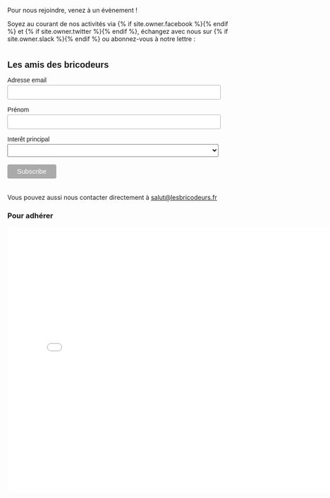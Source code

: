 

Pour nous rejoindre, venez à un évènement ! 

Soyez au courant de nos activités via {% if site.owner.facebook %}<a href="http://facebook.com/{{ site.owner.facebook }}" title="{{ site.owner.name}} on Facebook" target="_blank"><i class="fa fa-facebook-square "></i></a>{% endif %}
	et 
{% if site.owner.twitter %}<a href="http://twitter.com/{{ site.owner.twitter }}" title="{{ site.owner.name}} on Twitter" target="_blank"><i class="fa fa-twitter-square "></i></a>{% endif %}, échangez avec nous sur {% if site.owner.slack %}<a href="https://join.slack.com/t/bricodeurs/shared_invite/{{ site.owner.slack }}" title="{{ site.owner.name}} on Slack" target="_blank"><i class="fa fa-slack"></i></a>{% endif %} ou abonnez-vous à notre lettre :	



<!-- Begin MailChimp Signup Form -->
<style type="text/css">
/* MailChimp Form Embed Code - Classic - 12/17/2015 v10.7 */
#mc_embed_signup form {display:block; position:relative; text-align:left; padding:10px 0 10px 0}
#mc_embed_signup h2 {font-weight:bold; padding:0; margin:15px 0; font-size:1.4em;}
#mc_embed_signup input {border: 1px solid #ABB0B2; -webkit-border-radius: 3px; -moz-border-radius: 3px; border-radius: 3px;}
#mc_embed_signup input[type=checkbox]{-webkit-appearance:checkbox;}
#mc_embed_signup input[type=radio]{-webkit-appearance:radio;}
#mc_embed_signup input:focus {border-color:#333;}
#mc_embed_signup .button {clear:both; background-color: #aaa; border: 0 none; border-radius:4px; transition: all 0.23s ease-in-out 0s; color: #FFFFFF; cursor: pointer; display: inline-block; font-size:15px; font-weight: normal; height: 32px; line-height: 32px; margin: 0 5px 10px 0; padding: 0 22px; text-align: center; text-decoration: none; vertical-align: top; white-space: nowrap; width: auto;}
#mc_embed_signup .button:hover {background-color:#777;}
#mc_embed_signup .small-meta {font-size: 11px;}
#mc_embed_signup .nowrap {white-space:nowrap;}

#mc_embed_signup .mc-field-group {clear:left; position:relative; width:96%; padding-bottom:3%; min-height:50px;}
#mc_embed_signup .size1of2 {clear:none; float:left; display:inline-block; width:46%; margin-right:4%;}
#mc_embed_signup .mc-field-group label {display:block; margin-bottom:3px;}
#mc_embed_signup .mc-field-group input {display:block; width:100%; padding:8px 0; text-indent:2%;}
#mc_embed_signup .mc-field-group select {display:inline-block; width:99%; padding:5px 0; margin-bottom:2px;}

#mc_embed_signup .datefield, #mc_embed_signup .phonefield-us{padding:5px 0;}
#mc_embed_signup .datefield input, #mc_embed_signup .phonefield-us input{display:inline; width:60px; margin:0 2px; letter-spacing:1px; text-align:center; padding:5px 0 2px 0;}
#mc_embed_signup .phonefield-us .phonearea input, #mc_embed_signup .phonefield-us .phonedetail1 input{width:40px;}
#mc_embed_signup .datefield .monthfield input, #mc_embed_signup .datefield .dayfield input{width:30px;}
#mc_embed_signup .datefield label, #mc_embed_signup .phonefield-us label{display:none;}

#mc_embed_signup .indicates-required {text-align:right; font-size:11px; margin-right:4%;}
#mc_embed_signup .asterisk {color:#e85c41; font-size:150%; font-weight:normal; position:relative; top:5px;}     
#mc_embed_signup .clear {clear:both;}

#mc_embed_signup .mc-field-group.input-group ul {margin:0; padding:5px 0; list-style:none;}
#mc_embed_signup .mc-field-group.input-group ul li {display:block; padding:3px 0; margin:0;}
#mc_embed_signup .mc-field-group.input-group label {display:inline;}
#mc_embed_signup .mc-field-group.input-group input {display:inline; width:auto; border:none;}

#mc_embed_signup div#mce-responses {float:left; top:-1.4em; padding:0em .5em 0em .5em; overflow:hidden; width:90%; margin: 0 5%; clear: both;}
#mc_embed_signup div.response {margin:1em 0; padding:1em .5em .5em 0; font-weight:bold; float:left; top:-1.5em; z-index:1; width:80%;}
#mc_embed_signup #mce-error-response {display:none;}
#mc_embed_signup #mce-success-response {color:#529214; display:none;}
#mc_embed_signup label.error {display:block; float:none; width:auto; margin-left:1.05em; text-align:left; padding:.5em 0;}

#mc-embedded-subscribe {clear:both; width:auto; display:block; margin:1em 0 1em 5%;}
#mc_embed_signup #num-subscribers {font-size:1.1em;}
#mc_embed_signup #num-subscribers span {padding:.5em; border:1px solid #ccc; margin-right:.5em; font-weight:bold;}

#mc_embed_signup #mc-embedded-subscribe-form div.mce_inline_error {display:inline-block; margin:2px 0 1em 0; padding:5px 10px; background-color:rgba(255,255,255,0.85); -webkit-border-radius: 3px; -moz-border-radius: 3px; border-radius: 3px; font-size:14px; font-weight:normal; z-index:1; color:#e85c41;}
#mc_embed_signup #mc-embedded-subscribe-form input.mce_inline_error {border:2px solid #e85c41;}

#mc_embed_signup{font:14px Helvetica,Arial,sans-serif; }
</style>
<div id="mc_embed_signup">
<form action="//lesbricodeurs.us12.list-manage.com/subscribe/post?u=bbbb42e1640719973809dfb8c&amp;id=020d89bf3c" method="post" id="mc-embedded-subscribe-form" name="mc-embedded-subscribe-form" class="validate" target="_blank" novalidate>
    <div id="mc_embed_signup_scroll">
	<h2>Les amis des bricodeurs</h2>
<!-- <div class="indicates-required"><span class="asterisk">*</span> indicates required</div>
 --><div class="mc-field-group">
	<label for="mce-EMAIL">Adresse email 
</label>
	<input type="email" value="" name="EMAIL" class="required email" id="mce-EMAIL">
</div>
<div class="mc-field-group">
	<label for="mce-FNAME">Prénom </label>
	<input type="text" value="" name="FNAME" class="" id="mce-FNAME">
</div>
<div class="mc-field-group">
	<label for="mce-MMERGE3">Interêt principal</label>
	<select name="MMERGE3" class="" id="mce-MMERGE3">
	<option value=""></option>
	<option value="Numerique Citoyen">Numerique Citoyen</option>
<option value="Ateliers d'Ada">Ateliers d'Ada</option>
<option value="Montée en compétence">Montée en compétence</option>
<option value="Robotique &amp; IOT">Robotique &amp; IOT</option>
<option value="Art et numérique : Murmuse">Art et numérique : Murmuse</option>

	</select>
</div>
	<div id="mce-responses" class="clear">
		<div class="response" id="mce-error-response" style="display:none"></div>
		<div class="response" id="mce-success-response" style="display:none"></div>
	</div>    <!-- real people should not fill this in and expect good things - do not remove this or risk form bot signups-->
    <div style="position: absolute; left: -5000px;" aria-hidden="true"><input type="text" name="b_bbbb42e1640719973809dfb8c_020d89bf3c" tabindex="-1" value=""></div>
    <div class="clear"><input type="submit" value="Subscribe" name="subscribe" id="mc-embedded-subscribe" class="button"></div>
    </div>
</form>
</div>
<script type='text/javascript' src='//s3.amazonaws.com/downloads.mailchimp.com/js/mc-validate.js'></script><script type='text/javascript'>(function($) {window.fnames = new Array(); window.ftypes = new Array();fnames[0]='EMAIL';ftypes[0]='email';fnames[1]='FNAME';ftypes[1]='text';fnames[2]='LNAME';ftypes[2]='text';fnames[3]='MMERGE3';ftypes[3]='dropdown'; /*
 * Translated default messages for the $ validation plugin.
 * Locale: FR
 */
$.extend($.validator.messages, {
        required: "Ce champ est requis.",
        remote: "Veuillez remplir ce champ pour continuer.",
        email: "Veuillez entrer une adresse email valide.",
        url: "Veuillez entrer une URL valide.",
        date: "Veuillez entrer une date valide.",
        dateISO: "Veuillez entrer une date valide (ISO).",
        number: "Veuillez entrer un nombre valide.",
        digits: "Veuillez entrer (seulement) une valeur numérique.",
        creditcard: "Veuillez entrer un numéro de carte de crédit valide.",
        equalTo: "Veuillez entrer une nouvelle fois la même valeur.",
        accept: "Veuillez entrer une valeur avec une extension valide.",
        maxlength: $.validator.format("Veuillez ne pas entrer plus de {0} caractères."),
        minlength: $.validator.format("Veuillez entrer au moins {0} caractères."),
        rangelength: $.validator.format("Veuillez entrer entre {0} et {1} caractères."),
        range: $.validator.format("Veuillez entrer une valeur entre {0} et {1}."),
        max: $.validator.format("Veuillez entrer une valeur inférieure ou égale à {0}."),
        min: $.validator.format("Veuillez entrer une valeur supérieure ou égale à {0}.")
});}(jQuery));var $mcj = jQuery.noConflict(true);</script>
<!--End mc_embed_signup-->



Vous pouvez aussi nous contacter directement à [salut@lesbricodeurs.fr](mailto:salut@lesbricodeurs.fr)



<!-- Begin MailChimp Signup Form -->
<!-- <link href="//cdn-images.mailchimp.com/embedcode/classic-081711.css" rel="stylesheet" type="text/css">
<style type="text/css">
	#mc_embed_signup{background:#fff; clear:left; font:14px Helvetica,Arial,sans-serif; }
</style>
<div id="mc_embed_signup">
<form action="//lesbricodeurs.us12.list-manage.com/subscribe/post?u=bbbb42e1640719973809dfb8c&amp;id=020d89bf3c" method="post" id="mc-embedded-subscribe-form" name="mc-embedded-subscribe-form" class="validate" target="_blank" novalidate>
    <div id="mc_embed_signup_scroll">
	<h2>Rejoignez notre liste d'amis </h2>
<div class="mc-field-group">
	<label for="mce-EMAIL">Adresse email </label>
	<input type="email" value="" name="EMAIL" class="required email" id="mce-EMAIL">
</div>
	<div id="mce-responses" class="clear">
		<div class="response" id="mce-error-response" style="display:none"></div>
		<div class="response" id="mce-success-response" style="display:none"></div>
	</div>   
    <div style="position: absolute; left: -5000px;" aria-hidden="true"><input type="text" name="b_bbbb42e1640719973809dfb8c_020d89bf3c" tabindex="-1" value=""></div>
    <div class="clear"><input type="submit" value="Subscribe" name="subscribe" id="mc-embedded-subscribe" class="button"></div>
    </div>
</form>
</div>
<script type='text/javascript' src='//s3.amazonaws.com/downloads.mailchimp.com/js/mc-validate.js'></script><script type='text/javascript'>(function($) {window.fnames = new Array(); window.ftypes = new Array();fnames[0]='EMAIL';ftypes[0]='email';fnames[1]='FNAME';ftypes[1]='text';fnames[2]='LNAME';ftypes[2]='text';}(jQuery));var $mcj = jQuery.noConflict(true);</script> -->
<!--End mc_embed_signup-->


### Pour adhérer 

<iframe id="haWidget" src="//www.helloasso.com/widgets/adhesion.aspx?beneficiaire=les-bricodeurs&campagne=adhesions-bricodeurs-2016&color=%237092da" style="width:780px;height:600px;border:none;" onload="scroll(0,0);"></iframe>













